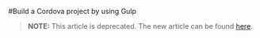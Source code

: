 <properties pageTitle="Build a Cordova project by using Gulp"
  description="Build a Cordova project by using Gulp"
  services=""
  documentationCenter=""
  authors="bursteg" />


#Build a Cordova project by using Gulp

> **NOTE:** This article is deprecated. The new article can be found [here](/articles/tutorial-gulp/gulp-ci.md).
